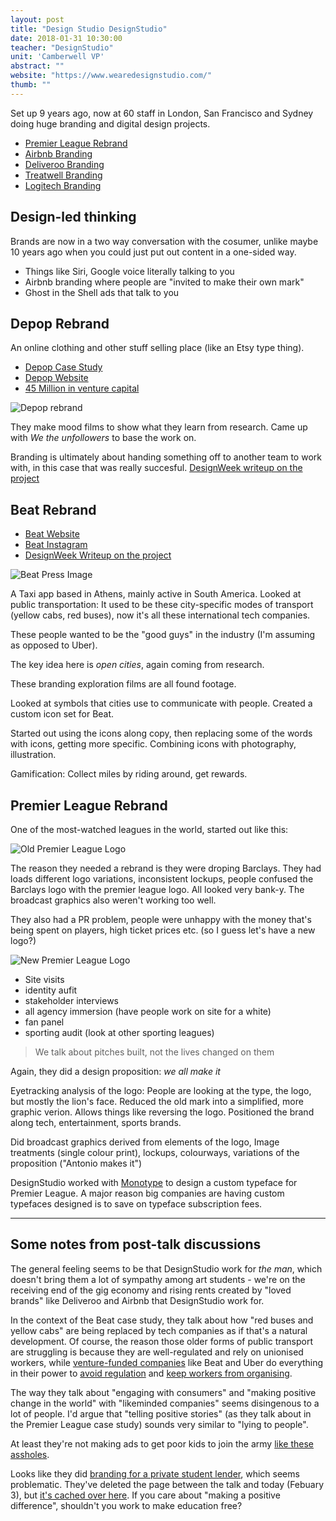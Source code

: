 ```yaml
---
layout: post
title: "Design Studio DesignStudio"
date: 2018-01-31 10:30:00
teacher: "DesignStudio"
unit: 'Camberwell VP'
abstract: ""
website: "https://www.wearedesignstudio.com/"
thumb: ""
---
```


Set up 9 years ago, now at 60 staff in London, San Francisco and Sydney doing huge branding and digital design projects.

- [Premier League Rebrand](https://design.studio/work/premier-league-rebrand)
- [Airbnb Branding](https://design.studio/work/airbnb)
- [Deliveroo Branding](https://design.studio/work/deliveroo)
- [Treatwell Branding](https://design.studio/work/treatwell)
- [Logitech Branding](https://design.studio/work/logitech)

## Design-led thinking
Brands are now in a two way conversation with the cosumer, unlike maybe 10 years ago when you could just put out content in a one-sided way.

- Things like Siri, Google voice literally talking to you
- Airbnb branding where people are "invited to make their own mark"
- Ghost in the Shell ads that talk to you 

## Depop Rebrand

An online clothing and other stuff selling place (like an Etsy type thing).

- [Depop Case Study](https://www.wearedesignstudio.com/works/depop/)
- [Depop Website](https://www.depop.com/)
- [45 Million in venture capital](https://www.crunchbase.com/organization/depop)

![Depop rebrand](/notes/assets/Depop_Press_03.jpg)

They make mood films to show what they learn from research. Came up with _We the unfollowers_ to base the work on.

Branding is ultimately about handing something off to another team to work with, in this case that was really succesful. [DesignWeek writeup on the project](https://www.designweek.co.uk/issues/24-30-july-2017/online-shop-depop-rebrands-take-fck-attitude/)

## Beat Rebrand

- [Beat Website](https://taxibeat.com/)
- [Beat Instagram](https://www.instagram.com/thebeatapp/)
- [DesignWeek Writeup on the project](https://www.designweek.co.uk/issues/7-13-august-2017/designstudios-new-identity-beat-looks-break-language-barriers/)

![Beat Press Image](/notes/assets/Beat_Press_Image_02.jpg)

A Taxi app based in Athens, mainly active in South America.
Looked at public transportation: It used to be these city-specific modes of transport (yellow cabs, red buses), now it's all these international tech companies.

These people wanted to be the "good guys" in the industry (I'm assuming as opposed to Uber).

The key idea here is *open cities*, again coming from research.

These branding exploration films are all found footage. 

Looked at symbols that cities use to communicate with people. Created a custom icon set for Beat.

Started out using the icons along copy, then replacing some of the words with icons, getting more specific. Combining icons with photography, illustration.

Gamification: Collect miles by riding around, get rewards.

## Premier League Rebrand
One of the most-watched leagues in the world, started out like this:

![Old Premier League Logo](/notes/assets/barclays-premier-league-logo.jpg)

The reason they needed a rebrand is they were droping Barclays. They had loads different logo variations, inconsistent lockups, people confused the Barclays logo with the premier league logo. All looked very bank-y. The broadcast graphics also weren't working too well. 

They also had a PR problem, people were unhappy with the money that's being spent on players, high ticket prices etc. (so I guess let's have a new logo?)

![New Premier League Logo](/notes/assets/Premier_League_Logo.svg)


- Site visits
- identity aufit
- stakeholder interviews
- all agency immersion (have people work on site for a white)
- fan panel
- sporting audit (look at other sporting leagues)

> We talk about pitches built, not the lives changed on them

Again, they did a design proposition: *we all make it*

Eyetracking analysis of the logo: People are looking at the type, the logo, but mostly the lion's face. Reduced the old mark into a simplified, more graphic verion. Allows things like reversing the logo. Positioned the brand along tech, entertainment, sports brands. 

Did broadcast graphics derived from elements of the logo, Image treatments (single colour print), lockups, colourways, variations of the proposition ("Antonio makes it")

DesignStudio worked with [Monotype](http://www.monotype.com/resources/case-studies/premier-league-a-brand-identity-that-works-hard-plays-hard/) to design a custom typeface for Premier League. A major reason big companies are having custom typefaces designed is to save on typeface subscription fees.

---

## Some notes from post-talk discussions

The general feeling seems to be that DesignStudio work for _the man_, which doesn't bring them a lot of sympathy among art students - we're on the receiving end of the gig economy and rising rents created by "loved brands" like Deliveroo and Airbnb that DesignStudio work for.

In the context of the Beat case study, they talk about how "red buses and yellow cabs" are being replaced by tech companies as if that's a natural development. Of course, the reason those older forms of public transport are struggling is because they are well-regulated and rely on unionised workers, while [venture-funded companies](https://www.crunchbase.com/organization/taxibeat) like Beat and Uber do everything in their power to [avoid regulation](https://www.theguardian.com/technology/2017/mar/03/uber-secret-program-greyball-resignation-ed-baker) and [keep workers from organising](http://www.independent.co.uk/news/business/news/uber-driver-threatened-by-senior-manager-for-establishing-union-a6720146.html).

The way they talk about "engaging with consumers" and "making positive change in the world" with "likeminded companies" seems disingenous to a lot of people. I'd argue that "telling positive stories" (as they talk about in the Premier League case study) sounds very similar to "lying to people".

At least they're not making ads to get poor kids to join the army [like these assholes](http://www.karmarama.com/work/this-is-belonging/).

Looks like they did [branding for a private student lender](https://www.wearedesignstudio.com/works/future-finance/), which seems problematic. They've deleted the page between the talk and today (Febuary 3), but [it's cached over here](https://webcache.googleusercontent.com/search?q=cache:yCjuq2RJ-j8J:https://www.wearedesignstudio.com/works/future-finance/+&cd=1&hl=en&ct=clnk&gl=uk). If you care about "making a positive difference", shouldn't you work to make education free?
